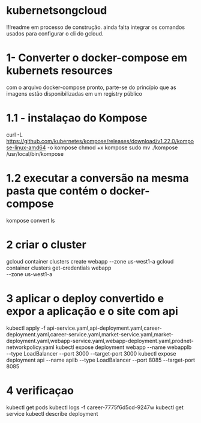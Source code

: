 # kubernetsongcloud
!!!readme em processo de construção. ainda falta integrar os comandos usados para configurar o cli do gcloud. 

# 1- Converter o docker-compose em kubernets resources

com o arquivo docker-compose pronto, parte-se do princípio que as imagens estão disponibilizadas em um registry público

# 1.1 - instalaçao do Kompose
curl -L https://github.com/kubernetes/kompose/releases/download/v1.22.0/kompose-linux-amd64 -o kompose
chmod +x kompose
sudo mv ./kompose /usr/local/bin/kompose

# 1.2 executar a conversão na mesma pasta que contém o docker-compose

kompose convert
ls

# 2 criar o cluster

gcloud container clusters create webapp --zone us-west1-a
gcloud container clusters get-credentials webapp \
     --zone us-west1-a


# 3 aplicar o deploy convertido e expor a aplicação e o site com api

kubectl apply -f api-service.yaml,api-deployment.yaml,career-deployment.yaml,career-service.yaml,market-service.yaml,market-deployment.yaml,webapp-service.yaml,webapp-deployment.yaml,prodnet-networkpolicy.yaml 
kubectl expose deployment webapp --name webapplb --type LoadBalancer --port 3000 --target-port 3000
kubectl expose deployment api --name apilb --type LoadBalancer --port 8085 --target-port 8085


# 4 verificaçao
kubectl get pods
kubectl logs -f career-7775f6d5cd-9247w
kubectl get service
kubectl describe deployment
